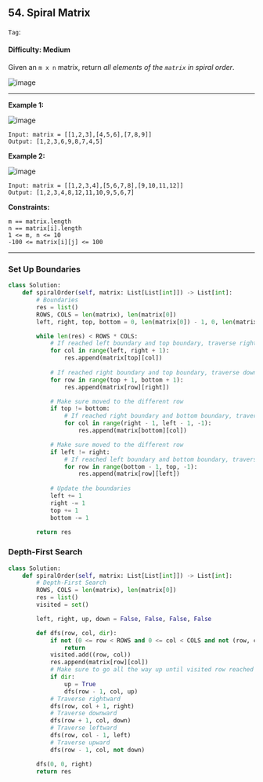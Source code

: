 ## 54. Spiral Matrix

```Tag```:

#### Difficulty: Medium

Given an ```m x n``` matrix, return _all elements of the ```matrix``` in spiral order_.

![image](https://user-images.githubusercontent.com/35042430/209489352-7ccb0e0c-7071-4883-99ca-b5c9bae6ce06.png)

---

__Example 1:__

![image](https://assets.leetcode.com/uploads/2020/11/13/spiral1.jpg)
```
Input: matrix = [[1,2,3],[4,5,6],[7,8,9]]
Output: [1,2,3,6,9,8,7,4,5]
```

__Example 2:__

![image](https://assets.leetcode.com/uploads/2020/11/13/spiral.jpg)
```
Input: matrix = [[1,2,3,4],[5,6,7,8],[9,10,11,12]]
Output: [1,2,3,4,8,12,11,10,9,5,6,7]
```

__Constraints:__

```
m == matrix.length
n == matrix[i].length
1 <= m, n <= 10
-100 <= matrix[i][j] <= 100
```

---

### Set Up Boundaries

```Python
class Solution:
    def spiralOrder(self, matrix: List[List[int]]) -> List[int]:
        # Boundaries
        res = list()
        ROWS, COLS = len(matrix), len(matrix[0])
        left, right, top, bottom = 0, len(matrix[0]) - 1, 0, len(matrix) - 1

        while len(res) < ROWS * COLS:
            # If reached left boundary and top boundary, traverse rightward
            for col in range(left, right + 1):
                res.append(matrix[top][col])
            
            # If reached right boundary and top boundary, traverse downward
            for row in range(top + 1, bottom + 1):
                res.append(matrix[row][right])

            # Make sure moved to the different row
            if top != bottom:
                # If reached right boundary and bottom boundary, traverse backward to leftward
                for col in range(right - 1, left - 1, -1):
                    res.append(matrix[bottom][col])

            # Make sure moved to the different row
            if left != right:
                # If reached left boundary and bottom boundary, traverse upward
                for row in range(bottom - 1, top, -1):
                    res.append(matrix[row][left])
            
            # Update the boundaries
            left += 1
            right -= 1
            top += 1
            bottom -= 1

        return res
```

### Depth-First Search
        
```Python
class Solution:
    def spiralOrder(self, matrix: List[List[int]]) -> List[int]:
        # Depth-First Search
        ROWS, COLS = len(matrix), len(matrix[0])
        res = list()
        visited = set()

        left, right, up, down = False, False, False, False

        def dfs(row, col, dir):
            if not (0 <= row < ROWS and 0 <= col < COLS and not (row, col) in visited):
                return
            visited.add((row, col))
            res.append(matrix[row][col])
            # Make sure to go all the way up until visited row reached
            if dir:
                up = True
                dfs(row - 1, col, up)
            # Traverse rightward
            dfs(row, col + 1, right)
            # Traverse downward
            dfs(row + 1, col, down)
            # Traverse leftward
            dfs(row, col - 1, left)
            # Traverse upward
            dfs(row - 1, col, not down)

        dfs(0, 0, right)
        return res
```
